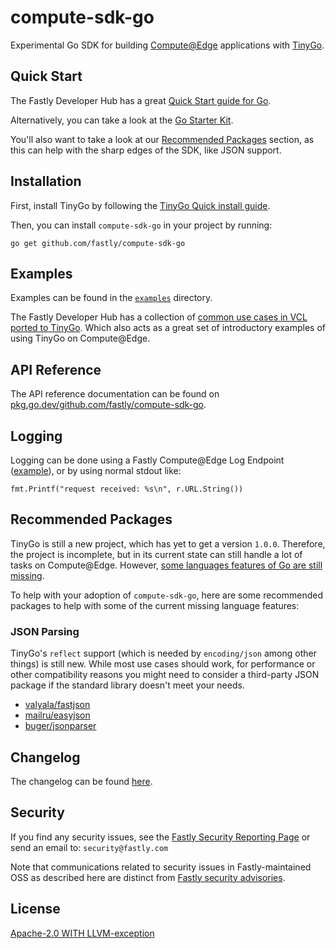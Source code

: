 # compute-sdk-go

Experimental Go SDK for building [Compute@Edge](https://www.fastly.com/products/edge-compute/serverless) applications with [TinyGo](https://tinygo.org/).

## Quick Start

The Fastly Developer Hub has a great [Quick Start guide for Go](https://developer.fastly.com/learning/compute/go/).

Alternatively, you can take a look at the [Go Starter Kit](https://github.com/fastly/compute-starter-kit-go-default).

You'll also want to take a look at our [Recommended Packages](#recommended-packages) section, as this can help with the sharp edges of the SDK, like JSON support.

## Installation

First, install TinyGo by following the [TinyGo Quick install guide](https://tinygo.org/getting-started/install/).

Then, you can install `compute-sdk-go` in your project by running:

`go get github.com/fastly/compute-sdk-go`

## Examples

Examples can be found in the [`examples`](./_examples) directory.

The Fastly Developer Hub has a collection of [common use cases in VCL ported to TinyGo](https://developer.fastly.com/learning/compute/migrate/). Which also acts as a great set of introductory examples of using TinyGo on Compute@Edge.

## API Reference

The API reference documentation can be found on [pkg.go.dev/github.com/fastly/compute-sdk-go](https://pkg.go.dev/github.com/fastly/compute-sdk-go).

## Logging

Logging can be done using a Fastly Compute@Edge Log Endpoint ([example](./_examples/logging-and-env/main.go)), or by using normal stdout like:

```
fmt.Printf("request received: %s\n", r.URL.String())
```

## Recommended Packages

TinyGo is still a new project, which has yet to get a version `1.0.0`. Therefore, the project is incomplete, but in its current state can still handle a lot of tasks on Compute@Edge. However, [some languages features of Go are still missing](https://tinygo.org/docs/reference/lang-support/).

To help with your adoption of `compute-sdk-go`, here are some recommended packages to help with some of the current missing language features:

### JSON Parsing

TinyGo's  `reflect` support (which is needed by `encoding/json` among other things) is still new. While most use cases should work, for performance or other compatibility reasons you might need to consider a third-party JSON package if the standard library doesn't meet your needs.

* [valyala/fastjson](https://github.com/valyala/fastjson)
* [mailru/easyjson](https://github.com/mailru/easyjson)
* [buger/jsonparser](https://github.com/buger/jsonparser)

## Changelog

The changelog can be found [here](./CHANGELOG.md).

## Security

If you find any security issues, see the [Fastly Security Reporting Page](https://www.fastly.com/security/report-security-issue) or send an email to: `security@fastly.com`

Note that communications related to security issues in Fastly-maintained OSS as described here are distinct from [Fastly security advisories](https://www.fastly.com/security-advisories).

## License

[Apache-2.0 WITH LLVM-exception](./LICENSE)
